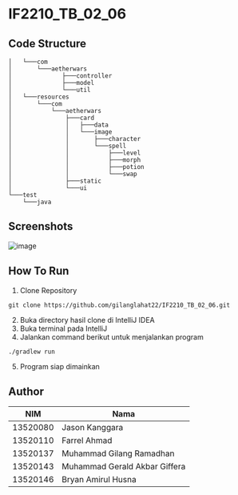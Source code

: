 # IF2210_TB_02_06

## Code Structure
```├───java
│   └───com
│       └───aetherwars
│              ├───controller
│              ├───model
│              └───util
│   └───resources
│       └───com
│           └───aetherwars
│               ├───card
│               │   ├───data
│               │   └───image
│               │       ├───character
│               │       └───spell
│               │           ├───level
│               │           ├───morph
│               │           ├───potion
│               │           └───swap
│               ├───static
│               └───ui
└───test
    └───java
```

## Screenshots
![image](https://user-images.githubusercontent.com/69589003/165969223-ab5df7f7-1a43-4c8f-b10d-f96ab6e22139.png)

## How To Run
1. Clone Repository
```shell
git clone https://github.com/gilanglahat22/IF2210_TB_02_06.git
```
2. Buka directory hasil clone di IntelliJ IDEA
3. Buka terminal pada IntelliJ
4. Jalankan command berikut untuk menjalankan program
```shell
./gradlew run
```
5. Program siap dimainkan

## Author
NIM | Nama
--- | ---
13520080 | Jason Kanggara
13520110 | Farrel Ahmad
13520137 | Muhammad Gilang Ramadhan
13520143 | Muhammad Gerald Akbar Giffera
13520146 | Bryan Amirul Husna
